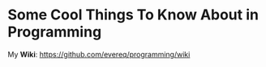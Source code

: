 # Some Cool Things To Know About in Programming  

My **Wiki**: <https://github.com/evereq/programming/wiki>  

